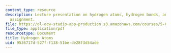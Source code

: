 ```yaml
---
content_type: resource
description: Lecture presentation on hydrogen atoms, hydrogen bonds, and atom type
  assignment.
file: https://ol-ocw-studio-app-production.s3.amazonaws.com/courses/5-067-crystal-structure-refinement-fall-2009/9536717d527ff13851bede28f3d54ade_MIT5_067F09_lec3.pdf
file_type: application/pdf
resourcetype: Document
title: Hydrogen Atoms
uid: 9536717d-527f-f138-51be-de28f3d54ade
---
```

